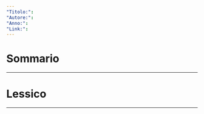 ```yaml
---
"Titolo:": 
"Autore:": 
"Anno:": 
"Link:":
---
```

# Sommario


----------------------------------------------------------------

# Lessico


----------------------------------------------------------------